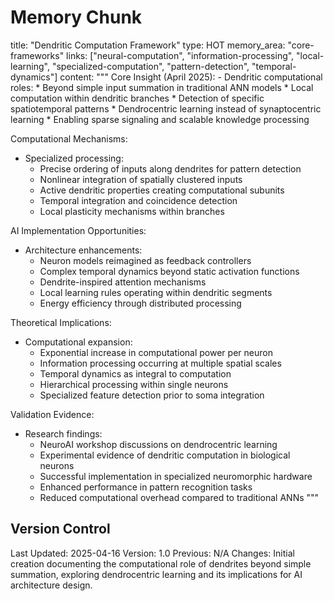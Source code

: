 # Memory Chunk

<chunk>
title: "Dendritic Computation Framework"
type: HOT
memory_area: "core-frameworks"
links: ["neural-computation", "information-processing", "local-learning", "specialized-computation", "pattern-detection", "temporal-dynamics"]
content: """
Core Insight (April 2025):
- Dendritic computational roles:
  * Beyond simple input summation in traditional ANN models
  * Local computation within dendritic branches
  * Detection of specific spatiotemporal patterns
  * Dendrocentric learning instead of synaptocentric learning
  * Enabling sparse signaling and scalable knowledge processing

Computational Mechanisms:
- Specialized processing:
  * Precise ordering of inputs along dendrites for pattern detection
  * Nonlinear integration of spatially clustered inputs
  * Active dendritic properties creating computational subunits
  * Temporal integration and coincidence detection
  * Local plasticity mechanisms within branches

AI Implementation Opportunities:
- Architecture enhancements:
  * Neuron models reimagined as feedback controllers
  * Complex temporal dynamics beyond static activation functions
  * Dendrite-inspired attention mechanisms
  * Local learning rules operating within dendritic segments
  * Energy efficiency through distributed processing

Theoretical Implications:
- Computational expansion:
  * Exponential increase in computational power per neuron
  * Information processing occurring at multiple spatial scales
  * Temporal dynamics as integral to computation
  * Hierarchical processing within single neurons
  * Specialized feature detection prior to soma integration

Validation Evidence:
- Research findings:
  * NeuroAI workshop discussions on dendrocentric learning
  * Experimental evidence of dendritic computation in biological neurons
  * Successful implementation in specialized neuromorphic hardware
  * Enhanced performance in pattern recognition tasks
  * Reduced computational overhead compared to traditional ANNs
"""
</chunk>

## Version Control
Last Updated: 2025-04-16
Version: 1.0
Previous: N/A
Changes: Initial creation documenting the computational role of dendrites beyond simple summation, exploring dendrocentric learning and its implications for AI architecture design.